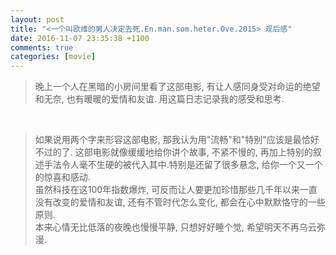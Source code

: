 ```yaml
---
layout: post
title: "<一个叫欧维的男人决定去死.En.man.som.heter.Ove.2015> 观后感"
date: 2016-11-07 23:35:38 +1100
comments: true
categories: [movie]
---
```


> 晚上一个人在黑暗的小房间里看了这部电影, 有让人感同身受对命运的绝望和无奈, 也有暖暖的爱情和友谊. 用这篇日志记录我的感受和思考.      
<!--more-->
<br>

> 如果说用两个字来形容这部电影, 那我认为用"流畅"和"特别"应该是最恰好不过的了. 这部电影就像缓缓地给你讲个故事, 不紧不慢的,  再加上特别的叙述手法令人毫不生硬的被代入其中.特别是还留了很多悬念, 给你一个又一个的惊喜和感动.    
虽然科技在这100年指数爆炸, 可反而让人要更加珍惜那些几千年以来一直没有改变的爱情和友谊, 还有不管时代怎么变化, 都会在心中默默恪守的一些原则.     
本来心情无比低落的夜晚也慢慢平静, 只想好好睡个觉, 希望明天不再乌云弥漫.    
<img style="max-height:400px" class="lazy" data-original="/images/blog/161107_ovn/movie.png">    